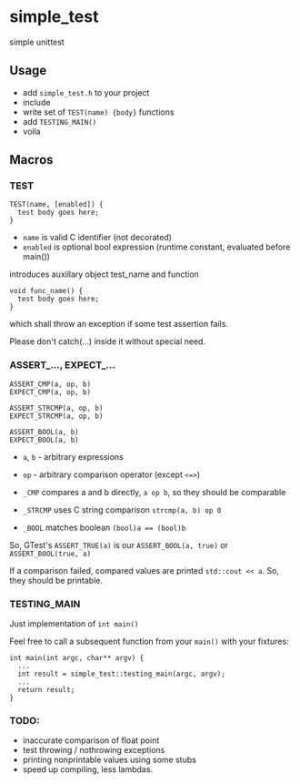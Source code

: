 # simple_test
simple unittest

## Usage

- add `simple_test.h` to your project
- include
- write set of `TEST(name) {body}` functions
- add `TESTING_MAIN()`
- voila

## Macros

### TEST
```
TEST(name, [enabled]) {
  test body goes here;
}
```
- `name` is valid C identifier (not decorated)
- `enabled` is optional bool expression (runtime constant, evaluated before main())

introduces auxillary object test_name and function
```
void func_name() {
  test body goes here;
}
```
which shall throw an exception if some test assertion fails.

Please don't catch(...) inside it without special need.

### ASSERT_..., EXPECT_...
```
ASSERT_CMP(a, op, b)
EXPECT_CMP(a, op, b)

ASSERT_STRCMP(a, op, b)
EXPECT_STRCMP(a, op, b)

ASSERT_BOOL(a, b)
EXPECT_BOOL(a, b)
```
- `a`, `b` - arbitrary expressions
- `op` - arbitrary comparison operator (except `<=>`)

- `_CMP` compares a and b directly, `a op b`, so they should be comparable
- `_STRCMP` uses C string comparison `strcmp(a, b) op 0`
- `_BOOL` matches boolean `(bool)a == (bool)b`

So, GTest's `ASSERT_TRUE(a)` is our `ASSERT_BOOL(a, true)` or `ASSERT_BOOL(true, a)`

If a comparison failed, compared values are printed `std::cout << a`.
So, they should be printable.

### TESTING_MAIN
Just implementation of `int main()`

Feel free to call a subsequent function from your `main()` with your fixtures:
```
int main(int argc, char** argv) {
  ...
  int result = simple_test::testing_main(argc, argv);
  ...
  return result;
}
```

### TODO:
- inaccurate comparison of float point
- test throwing / nothrowing exceptions
- printing nonprintable values using some stubs
- speed up compiling, less lambdas.
